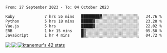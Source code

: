<!--START_SECTION:waka-->

```txt
From: 27 September 2023 - To: 04 October 2023

Ruby             7 hrs 55 mins   ████████▓░░░░░░░░░░░░░░░░   34.76 %
Python           5 hrs 18 mins   █████▓░░░░░░░░░░░░░░░░░░░   23.28 %
Vue.js           5 hrs           █████▓░░░░░░░░░░░░░░░░░░░   22.02 %
ERB              1 hr 15 mins    █▒░░░░░░░░░░░░░░░░░░░░░░░   05.50 %
JavaScript       1 hr 4 mins     █▒░░░░░░░░░░░░░░░░░░░░░░░   04.72 %
```

<!--END_SECTION:waka-->
<a href="https://github.com/anuraghazra/github-readme-stats">
  <img align="left" src="https://github-readme-stats.vercel.app/api?username=Tanesan&count_private=true&show_icons=true" />
<img align="left" src="https://github-readme-stats.vercel.app/api/top-langs/?username=Tanesan" />
</a>

[![ktanemur's 42 stats](https://badge42.vercel.app/api/v2/cl1wslf6s002109l771rng2w8/stats?cursusId=21&coalitionId=62)](https://github.com/JaeSeoKim/badge42)
